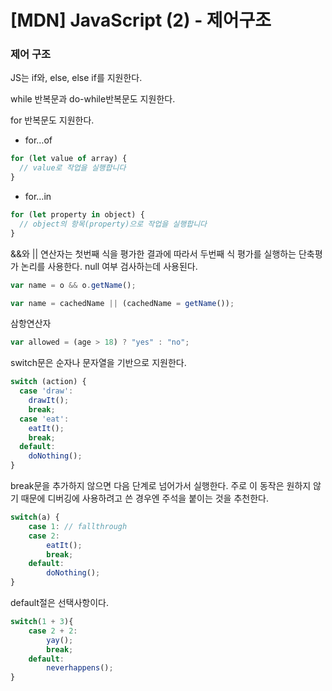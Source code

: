 # [MDN] JavaScript (2) - 제어구조

### 제어 구조

JS는 if와, else, else if를 지원한다. 

while 반복문과 do-while반복문도 지원한다. 

for 반복문도 지원한다. 

- for…of

```jsx
for (let value of array) {
  // value로 작업을 실행합니다
}
```

- for…in

```jsx
for (let property in object) {
  // object의 항목(property)으로 작업을 실행합니다
}
```

 &&와 || 연산자는 첫번째 식을 평가한 결과에 따라서 두번째 식 평가를 실행하는 단축평가 논리를 사용한다. null 여부 검사하는데 사용된다. 

```jsx
var name = o && o.getName();
```

```jsx
var name = cachedName || (cachedName = getName());
```

삼항연산자 

```jsx
var allowed = (age > 18) ? "yes" : "no";
```

 

switch문은 순자나 문자열을 기반으로 지원한다. 

```jsx
switch (action) {
  case 'draw':
    drawIt();
    break;
  case 'eat':
    eatIt();
    break;
  default:
    doNothing();
}
```

break문을 추가하지 않으면 다음 단계로 넘어가서 실행한다. 주로 이 동작은 원하지 않기 때문에 디버깅에 사용하려고 쓴 경우엔 주석을 붙이는 것을 추천한다. 

```jsx
switch(a) {
    case 1: // fallthrough
    case 2:
        eatIt();
        break;
    default:
        doNothing();
}
```

default절은 선택사항이다. 

```jsx
switch(1 + 3){
    case 2 + 2:
        yay();
        break;
    default:
        neverhappens();
}
```
